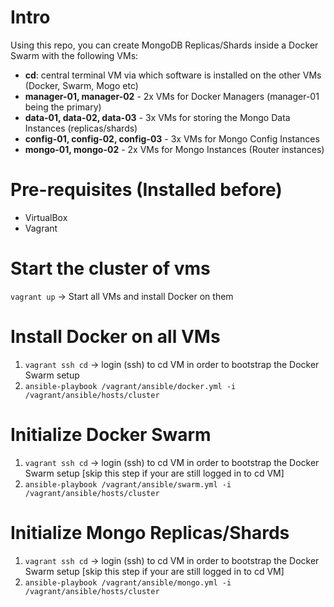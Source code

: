 # Intro
Using this repo, you can create MongoDB Replicas/Shards inside a Docker Swarm with the following VMs:

- **cd**: central terminal VM via which software is installed on the other VMs (Docker, Swarm, Mogo etc)
- **manager-01, manager-02** - 2x VMs for Docker Managers (manager-01 being the primary)
- **data-01, data-02, data-03** - 3x VMs for storing the Mongo Data Instances (replicas/shards)
- **config-01, config-02, config-03** - 3x VMs for Mongo Config Instances
- **mongo-01, mongo-02** - 2x VMs for Mongo Instances (Router instances)

# Pre-requisites (Installed before)
- VirtualBox
- Vagrant

# Start the cluster of vms
`vagrant up` -> Start all VMs and install Docker on them

# Install Docker on all VMs
1. `vagrant ssh cd` -> login (ssh) to cd VM in order to bootstrap the Docker Swarm setup
2. `ansible-playbook /vagrant/ansible/docker.yml -i /vagrant/ansible/hosts/cluster`

# Initialize Docker Swarm
1. `vagrant ssh cd` -> login (ssh) to cd VM in order to bootstrap the Docker Swarm setup [skip this step if your are still logged in to cd VM]
2. `ansible-playbook /vagrant/ansible/swarm.yml -i /vagrant/ansible/hosts/cluster`

# Initialize Mongo Replicas/Shards
1. `vagrant ssh cd` -> login (ssh) to cd VM in order to bootstrap the Docker Swarm setup [skip this step if your are still logged in to cd VM]
2. `ansible-playbook /vagrant/ansible/mongo.yml -i /vagrant/ansible/hosts/cluster`
